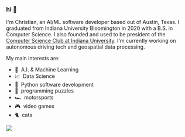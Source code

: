 ### hi 👋

I'm Christian, an AI/ML software developer based out of Austin, Texas. I graduated from Indiana University Bloomington in 2020 with a B.S. in Computer Science. I also founded and used to be president of the [Computer Science Club at Indiana University](https://github.com/csclubiu). I'm currently working on autonomous driving tech and geospatial data processing.

My main interests are: 
- 🤖&nbsp;&nbsp;A.I. & Machine Learning
- 📈&nbsp;&nbsp;Data Science
- 🐍&nbsp;&nbsp;Python software development
- 🧩&nbsp;&nbsp;programming puzzles
- 🏎️&nbsp;&nbsp;motorsports
- 🎮&nbsp;&nbsp;video games
- 🐈&nbsp;&nbsp;cats

![](https://komarev.com/ghpvc/?username=fergusch&color=lightgrey)
